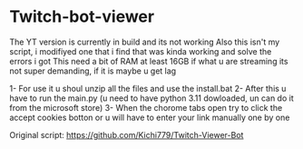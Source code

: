 # Twitch-bot-viewer

The YT version is currently in build and its not working
Also this isn't my script, i modifiyed one that i find that was kinda working and solve the errors i got
This need a bit of RAM at least 16GB if what u are streaming its not super demanding, if it is maybe u get lag

1- For use it u shoul unzip all the files and use the install.bat
2- After this u have to run the main.py (u need to have python 3.11 dowloaded, un can do it from the microsoft store)
3- When the chorome tabs open try to click the accept cookies botton or u will have to enter your link manually one by one

Original script: https://github.com/Kichi779/Twitch-Viewer-Bot
